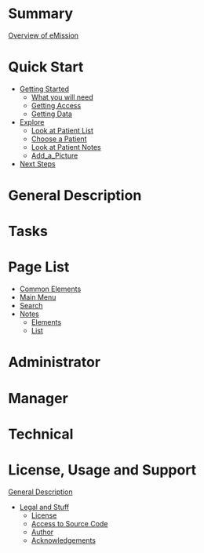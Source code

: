 # Summary

[Overview of eMission]()
# Quick Start
 - [Getting Started]()
    - [What you will need]()
    - [Getting Access]()
    - [Getting Data]()
 - [Explore]() 
    - [Look at Patient List]()
    - [Choose a Patient]()
    - [Look at Patient Notes]()
    - [Add_a_Picture]()
 - [Next Steps]()
# General Description
# Tasks
# Page List
- [Common Elements](Layout.md)
- [Main Menu](MainMenu.md)
- [Search](SearchList.md)
- [Notes]()
  - [Elements]()
  - [List](NoteList.md)
# Administrator
# Manager
# Technical
# License, Usage and Support
[General Description]()
- [Legal and Stuff]()
   - [License]()
   - [Access to Source Code]()
   - [Author]()
   - [Acknowledgements]()
   
